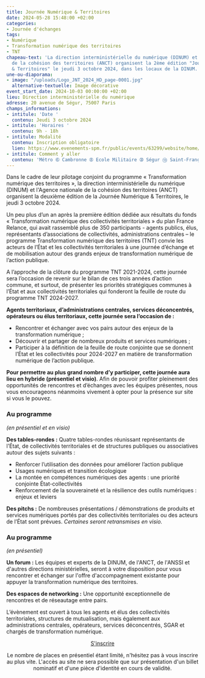 ```yaml
---
title: Journée Numérique & Territoires
date: 2024-05-28 15:48:00 +02:00
categories:
- Journée d'échanges
tags:
- Numérique
- Transformation numérique des territoires
- TNT
chapeau-text: 'La direction interministérielle du numérique (DINUM) et l''Agence nationale
  de la cohésion des territoires (ANCT) organisent la 2ème édition "Journée Numérique
  & Territoires" le jeudi 3 octobre 2024, dans les locaux de la DINUM. '
une-ou-diaporama:
- image: "/uploads/Logo_JNT_2024_HD_page-0001.jpg"
  alternative-textuelle: Image décorative
event_start_date: 2024-10-03 00:00:00 +02:00
lieu: Direction interministérielle du numérique
adresse: 20 avenue de Ségur, 75007 Paris
champs_informations:
- intitule: 'Date '
  contenu: Jeudi 3 octobre 2024
- intitule: 'Horaires '
  contenu: 9h - 18h
- intitule: Modalité
  contenu: Inscription obligatoire
  lien: https://www.evenements-spm.fr/public/events/63299/website/home/0/0/preview?signature=06e195b8a5ec3f1e000e0c086ee8880ea7f4ec359aaf762459910bad1b775e75
- intitule: Comment y aller
  contenu: 'Métro ➅ Cambronne ➇ Ecole Militaire ➉ Ségur ⑬ Saint-François-Xavier '
---
```


Dans le cadre de leur pilotage conjoint du programme « Transformation numérique des territoires », la direction interministérielle du numérique (DINUM) et l'Agence nationale de la cohésion des territoires (ANCT) organisent la deuxième édition de la Journée Numérique & Territoires, le jeudi 3 octobre 2024.

Un peu plus d’un an après la première édition dédiée aux résultats du fonds « Transformation numérique des collectivités territoriales » du plan France Relance, qui avait rassemblé plus de 350 participants - agents publics, élus, représentants d’associations de collectivités, administrations centrales – le programme Transformation numérique des territoires (TNT) convie les acteurs de l’État et les collectivités territoriales à une journée d’échange et de mobilisation autour des grands enjeux de transformation numérique de l’action publique.

A l’approche de la clôture du programme TNT 2021-2024, cette journée sera l’occasion de revenir sur le bilan de ces trois années d’action commune, et surtout, de présenter les priorités stratégiques communes à l’État et aux collectivités territoriales qui fonderont la feuille de route du programme TNT 2024-2027.

**Agents territoriaux, d’administrations centrales, services déconcentrés, opérateurs ou élus territoriaux, cette journée sera l’occasion de :**

* Rencontrer et échanger avec vos pairs autour des enjeux de la transformation numérique ;
* Découvrir et partager de nombreux produits et services numériques ;
* Participer à la définition de la feuille de route conjointe que se donnent l’État et les collectivités pour 2024-2027 en matière de transformation numérique de l’action publique.

**Pour permettre au plus grand nombre d’y participer, cette journée aura lieu en hybride (présentiel et visio)**. Afin de pouvoir profiter pleinement des opportunités de rencontres et d’échanges avec les équipes présentes, nous vous encourageons néanmoins vivement à opter pour la présence sur site si vous le pouvez.

### Au programme 
*(en présentiel et en visio)*

**Des tables-rondes :**
Quatre tables-rondes réunissant représentants de l'État, de collectivités territoriales et de structures publiques ou associatives autour des sujets suivants : 

* Renforcer l’utilisation des données pour améliorer l’action publique
* Usages numériques et transition écologique
* La montée en compétences numériques des agents : une priorité conjointe État-collectivités
* Renforcement de la souveraineté et la résilience des outils numériques : enjeux et leviers

**Des pitchs :**
De nombreuses présentations / démonstrations de produits et services numériques portés par des collectivités territoriales ou des acteurs de l’État sont prévues. *Certaines seront retransmises en visio.*

### Au programme 
*(en présentiel)*

**Un forum :**
Les équipes et experts de la DINUM, de l'ANCT, de l'ANSSI et d'autres directions ministérielles, seront à votre disposition pour vous rencontrer et échanger sur l'offre d'accompagnement existante pour appuyer la transformation numérique des territoires.

**Des espaces de networking :**
Une opportunité exceptionnelle de rencontres et de réseautage entre pairs.

L’évènement est ouvert à tous les agents et élus des collectivités territoriales, structures de mutualisation, mais également aux administrations centrales, opérateurs, services déconcentrés, SGAR et chargés de transformation numérique.

<div align="center"><p><a href="https://www.evenements-spm.fr/public/events/63299/website/home/0/0/preview?signature=06e195b8a5ec3f1e000e0c086ee8880ea7f4ec359aaf762459910bad1b775e75" class="button">S'inscrire</a> <br>

Le nombre de places en présentiel étant limité, n'hésitez pas à vous inscrire au plus vite.
L'accès au site ne sera possible que sur présentation d'un billet nominatif et d'une pièce d'identité en cours de validité.